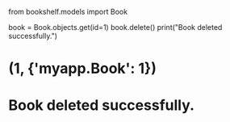 from bookshelf.models import Book

book = Book.objects.get(id=1)
book.delete()
print("Book deleted successfully.")

# (1, {'myapp.Book': 1})
# Book deleted successfully.
